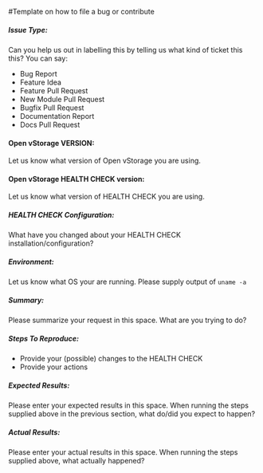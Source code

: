 #Template on how to file a bug or contribute

##### Issue Type:

Can you help us out in labelling this by telling us what kind of ticket this this?  You can say:
  - Bug Report
  - Feature Idea
  - Feature Pull Request
  - New Module Pull Request
  - Bugfix Pull Request
  - Documentation Report
  - Docs Pull Request

#### Open vStorage VERSION:

Let us know what version of Open vStorage you are using.

#### Open vStorage HEALTH CHECK version:

Let us know what version of HEALTH CHECK you are using.

##### HEALTH CHECK Configuration:

What have you changed about your HEALTH CHECK installation/configuration?

##### Environment:

Let us know what OS your are running. Please supply output of `uname -a`

##### Summary:

Please summarize your request in this space. What are you trying to do?

##### Steps To Reproduce:

* Provide your (possible) changes to the HEALTH CHECK
* Provide your actions

##### Expected Results:

Please enter your expected results in this space.  When running the steps supplied above in the previous section, what do/did you expect to happen?

##### Actual Results:

Please enter your actual results in this space.  When running the steps supplied above, what actually happened?